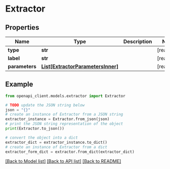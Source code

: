 # Extractor


## Properties

Name | Type | Description | Notes
------------ | ------------- | ------------- | -------------
**type** | **str** |  | [readonly] 
**label** | **str** |  | [readonly] 
**parameters** | [**List[ExtractorParametersInner]**](ExtractorParametersInner.md) |  | [readonly] 

## Example

```python
from openapi_client.models.extractor import Extractor

# TODO update the JSON string below
json = "{}"
# create an instance of Extractor from a JSON string
extractor_instance = Extractor.from_json(json)
# print the JSON string representation of the object
print(Extractor.to_json())

# convert the object into a dict
extractor_dict = extractor_instance.to_dict()
# create an instance of Extractor from a dict
extractor_form_dict = extractor.from_dict(extractor_dict)
```
[[Back to Model list]](../README.md#documentation-for-models) [[Back to API list]](../README.md#documentation-for-api-endpoints) [[Back to README]](../README.md)


